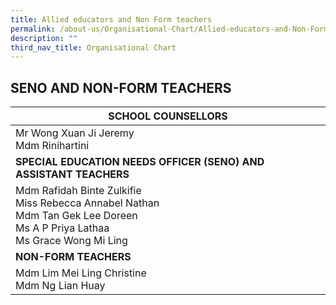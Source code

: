 ```yaml
---
title: Allied educators and Non Form teachers
permalink: /about-us/Organisational-Chart/Allied-educators-and-Non-Form-teachers/
description: ""
third_nav_title: Organisational Chart
---
```

## SENO AND NON-FORM TEACHERS

| SCHOOL COUNSELLORS                                                            |
|-------------------------------------------------------------------------------|
| Mr Wong Xuan Ji Jeremy<br>Mdm Rinihartini |
| **SPECIAL EDUCATION NEEDS OFFICER (SENO) AND ASSISTANT TEACHERS** |
| Mdm Rafidah Binte Zulkifie<br>Miss Rebecca Annabel Nathan<br>Mdm Tan Gek Lee Doreen<br>Ms A P Priya Lathaa<br>Ms Grace Wong Mi Ling|
| **NON-FORM TEACHERS**  |
| Mdm Lim Mei Ling Christine<br>Mdm Ng Lian Huay